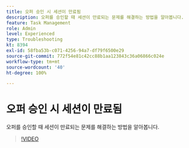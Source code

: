 ```yaml
---
title: 오퍼 승인 시 세션이 만료됨
description: 오퍼를 승인할 때 세션이 만료되는 문제를 해결하는 방법을 알아봅니다.
feature: Task Management
role: Admin
level: Experienced
type: Troubleshooting
kt: 8394
exl-id: 58fba53b-c071-4256-94a7-df79f6500e29
source-git-commit: 772f54e81c42cc88b1aa123843c36a06866c024e
workflow-type: tm+mt
source-wordcount: '40'
ht-degree: 100%

---
```


# 오퍼 승인 시 세션이 만료됨

오퍼를 승인할 때 세션이 만료되는 문제를 해결하는 방법을 알아봅니다.

>[!VIDEO](https://video.tv.adobe.com/v/335898?quality=12)
